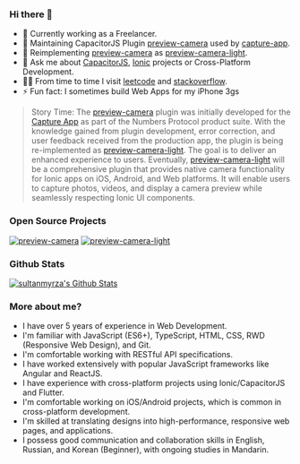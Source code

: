 ### Hi there 👋

- 🔭 Currently working as a Freelancer.
- 🌱 Maintaining CapacitorJS Plugin [preview-camera](https://github.com/sultanmyrza/preview-camera) used by [capture-app](https://www.numbersprotocol.io/#products).
- 🔁 Reimplementing [preview-camera](https://github.com/sultanmyrza/preview-camera) as [preview-camera-light](https://github.com/sultanmyrza/preview-camera-light).
- 💬 Ask me about [CapacitorJS](https://capacitorjs.com/), [Ionic](https://ionicframework.com/) projects or Cross-Platform Development.
- 👨‍🎓 From time to time I visit [leetcode](https://leetcode.com/sultanmyrza/) and [stackoverflow](https://stackoverflow.com/users/6133329/sultanmyrza).
- ⚡ Fun fact: I sometimes build Web Apps for my iPhone 3gs

> Story Time: The [preview-camera](https://github.com/sultanmyrza/preview-camera) plugin was initially developed for the [Capture App](https://www.numbersprotocol.io/#products) as part of the Numbers Protocol product suite. With the knowledge gained from plugin development, error correction, and user feedback received from the production app, the plugin is being re-implemented as [preview-camera-light](https://github.com/sultanmyrza/preview-camera-light). The goal is to deliver an enhanced experience to users. Eventually, [preview-camera-light](https://github.com/sultanmyrza/preview-camera-light) will be a comprehensive plugin that provides native camera functionality for Ionic apps on iOS, Android, and Web platforms. It will enable users to capture photos, videos, and display a camera preview while seamlessly respecting Ionic UI components.

### Open Source Projects

[![preview-camera](https://github-readme-stats.vercel.app/api/pin/?username=sultanmyrza&repo=preview-camera)](https://github.com/sultanmyrza/preview-camera)
[![preview-camera-light](https://github-readme-stats.vercel.app/api/pin/?username=sultanmyrza&repo=preview-camera-light)](https://github.com/sultanmyrza/preview-camera-light)

### Github Stats

[![sultanmyrza's Github Stats](https://github-readme-stats.vercel.app/api?username=sultanmyrza&count_private=true&theme=default&show_icons=true)](https://github.com/sultanmyrza)

### More about me?

- I have over 5 years of experience in Web Development.
- I'm familiar with JavaScript (ES6+), TypeScript, HTML, CSS, RWD (Responsive Web Design), and Git.
- I'm comfortable working with RESTful API specifications.
- I have worked extensively with popular JavaScript frameworks like Angular and ReactJS.
- I have experience with cross-platform projects using Ionic/CapacitorJS and Flutter.
- I'm comfortable working on iOS/Android projects, which is common in cross-platform development.
- I'm skilled at translating designs into high-performance, responsive web pages, and applications.
- I possess good communication and collaboration skills in English, Russian, and Korean (Beginner), with ongoing studies in Mandarin.
